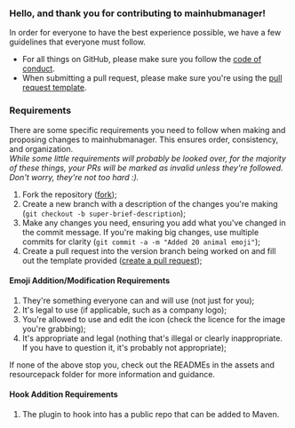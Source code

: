 ### Hello, and thank you for contributing to mainhubmanager!
In order for everyone to have the best experience possible, we have a few guidelines that everyone must follow.
- For all things on GitHub, please make sure you follow the [code of conduct](CODE_OF_CONDUCT.md).
- When submitting a pull request, please make sure you're using the [pull request template](PULL_REQUEST_TEMPLATE.md).

### Requirements
There are some specific requirements you need to follow when making and proposing changes to mainhubmanager. This ensures order, consistency, and organization.  
*While some little requirements will probably be looked over, for the majority of these things, your PRs will be marked as invalid unless they're followed. Don't worry, they're not too hard :).*
1. Fork the repository ([fork](https://github.com/MultivetisMc/mainhubmanager/fork));
2. Create a new branch with a description of the changes you're making (`git checkout -b super-brief-description`);
3. Make any changes you need, ensuring you add what you've changed in the commit message. If you're making big changes, use multiple commits for clarity (`git commit -a -m "Added 20 animal emoji"`);
4. Create a pull request into the version branch being worked on and fill out the template provided ([create a pull request](https://github.com/MultivetisMc/mainhubmanager/pulls));

#### Emoji Addition/Modification Requirements
1. They're something everyone can and will use (not just for you);
2. It's legal to use (if applicable, such as a company logo);
3. You're allowed to use and edit the icon (check the licence for the image you're grabbing);
4. It's appropriate and legal (nothing that's illegal or clearly inappropriate. If you have to question it, it's probably not appropriate);

If none of the above stop you, check out the READMEs in the assets and resourcepack folder for more information and guidance.

#### Hook Addition Requirements
1. The plugin to hook into has a public repo that can be added to Maven.
